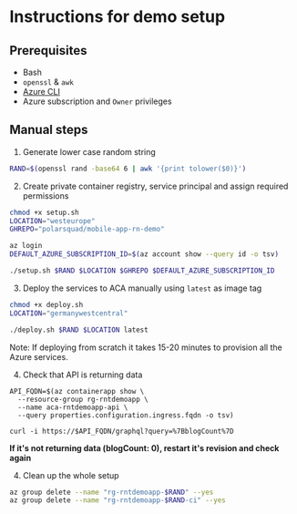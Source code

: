 # Instructions for demo setup

## Prerequisites

- Bash
- `openssl` & `awk`
- [Azure CLI](https://learn.microsoft.com/en-us/cli/azure/install-azure-cli)
- Azure subscription and `Owner` privileges

## Manual steps

1. Generate lower case random string

```bash
RAND=$(openssl rand -base64 6 | awk '{print tolower($0)}')
```

2. Create private container registry, service principal and assign required permissions

```bash
chmod +x setup.sh
LOCATION="westeurope"
GHREPO="polarsquad/mobile-app-rn-demo"

az login
DEFAULT_AZURE_SUBSCRIPTION_ID=$(az account show --query id -o tsv)

./setup.sh $RAND $LOCATION $GHREPO $DEFAULT_AZURE_SUBSCRIPTION_ID
```

3. Deploy the services to ACA manually using `latest` as image tag

```bash
chmod +x deploy.sh
LOCATION="germanywestcentral"

./deploy.sh $RAND $LOCATION latest
```

  Note: If deploying from scratch it takes 15-20 minutes to provision all the Azure services.

4. Check that API is returning data

```
API_FQDN=$(az containerapp show \
  --resource-group rg-rntdemoapp \
  --name aca-rntdemoapp-api \
  --query properties.configuration.ingress.fqdn -o tsv)
  
curl -i https://$API_FQDN/graphql?query=%7BblogCount%7D
```

**If it's not returning data (blogCount: 0), restart it's revision and check again**

4. Clean up the whole setup

```bash
az group delete --name "rg-rntdemoapp-$RAND" --yes
az group delete --name "rg-rntdemoapp-$RAND-ci" --yes
```
